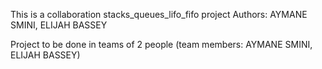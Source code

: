 This is a collaboration stacks_queues_lifo_fifo project Authors: AYMANE SMINI, ELIJAH BASSEY

Project to be done in teams of 2 people (team members: AYMANE SMINI, ELIJAH BASSEY)

